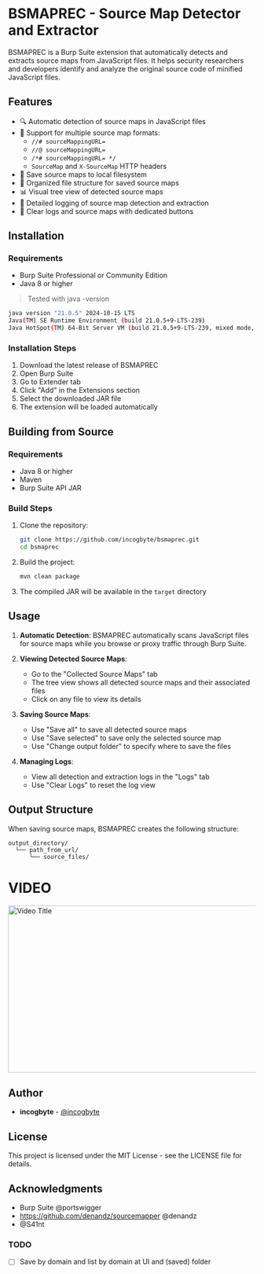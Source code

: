 # BSMAPREC - Source Map Detector and Extractor

BSMAPREC is a Burp Suite extension that automatically detects and extracts source maps from JavaScript files. It helps security researchers and developers identify and analyze the original source code of minified JavaScript files.

## Features

- 🔍 Automatic detection of source maps in JavaScript files
- 📝 Support for multiple source map formats:
  - `//# sourceMappingURL=`
  - `//@ sourceMappingURL=`
  - `/*# sourceMappingURL= */`
  - `SourceMap` and `X-SourceMap` HTTP headers
- 💾 Save source maps to local filesystem
- 📂 Organized file structure for saved source maps
- 📊 Visual tree view of detected source maps
- 📝 Detailed logging of source map detection and extraction
- 🧹 Clear logs and source maps with dedicated buttons

## Installation

### Requirements
- Burp Suite Professional or Community Edition
- Java 8 or higher

> Tested with java -version                                                    

```bash                                                                                          rdf@192
java version "21.0.5" 2024-10-15 LTS
Java(TM) SE Runtime Environment (build 21.0.5+9-LTS-239)
Java HotSpot(TM) 64-Bit Server VM (build 21.0.5+9-LTS-239, mixed mode, sharing)
```

### Installation Steps
1. Download the latest release of BSMAPREC
2. Open Burp Suite
3. Go to Extender tab
4. Click "Add" in the Extensions section
5. Select the downloaded JAR file
6. The extension will be loaded automatically

## Building from Source

### Requirements
- Java 8 or higher
- Maven
- Burp Suite API JAR

### Build Steps
1. Clone the repository:
   ```bash
   git clone https://github.com/incogbyte/bsmaprec.git
   cd bsmaprec
   ```

2. Build the project:
   ```bash
   mvn clean package
   ```

3. The compiled JAR will be available in the `target` directory

## Usage

1. **Automatic Detection**: BSMAPREC automatically scans JavaScript files for source maps while you browse or proxy traffic through Burp Suite.

2. **Viewing Detected Source Maps**:
   - Go to the "Collected Source Maps" tab
   - The tree view shows all detected source maps and their associated files
   - Click on any file to view its details

3. **Saving Source Maps**:
   - Use "Save all" to save all detected source maps
   - Use "Save selected" to save only the selected source map
   - Use "Change output folder" to specify where to save the files

4. **Managing Logs**:
   - View all detection and extraction logs in the "Logs" tab
   - Use "Clear Logs" to reset the log view

## Output Structure

When saving source maps, BSMAPREC creates the following structure:
```
output_directory/
  └── path_from_url/
      └── source_files/
```

# VIDEO 

<a href="https://www.youtube.com/watch?v=Qm_DqhhrS28)">
  <img src="https://img.youtube.com/vi/Qm_DqhhrS28/maxresdefault.jpg" alt="Video Title" width="600" height="340">
</a>

## Author

- **incogbyte** - [@incogbyte](https://x.com/incogbyte)

## License

This project is licensed under the MIT License - see the LICENSE file for details.

## Acknowledgments

- Burp Suite @portswigger
- https://github.com/denandz/sourcemapper @denandz
- @S41nt




### TODO 

- [ ] Save by domain and list by domain at UI and (saved) folder


